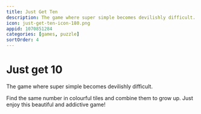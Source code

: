 ```yaml
---
title: Just Get Ten
description: The game where super simple becomes devilishly difficult.
icon: just-get-ten-icon-180.png
appid: 1070851284
categories: [games, puzzle]
sortOrder: 4
---
```

# Just get 10

The game where super simple becomes devilishly difficult.

Find the same number in colourful tiles and combine them to grow up.
Just enjoy this beautiful and addictive game!
